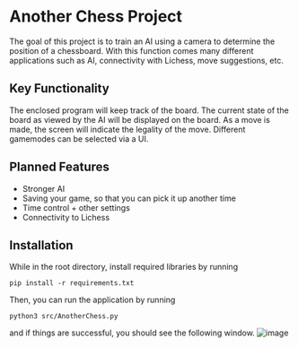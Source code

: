 # Another Chess Project
The goal of this project is to train an AI using a camera to determine the position of a chessboard. With this function comes many different applications such as AI, connectivity with Lichess, move suggestions, etc.

## Key Functionality
The enclosed program will keep track of the board. The current state of the board as viewed by the AI will be displayed on the board. As a move is made, the screen will indicate the legality of the move. Different gamemodes can be selected via a UI.

## Planned Features
- Stronger AI
- Saving your game, so that you can pick it up another time
- Time control + other settings
- Connectivity to Lichess

## Installation
While in the root directory, install required libraries by running

`pip install -r requirements.txt`

Then, you can run the application by running

`python3 src/AnotherChess.py`

and if things are successful, you should see the following window.
![image](https://user-images.githubusercontent.com/62521534/200151091-abd59539-eb43-4fbe-80f1-5c277dd063c8.png)

